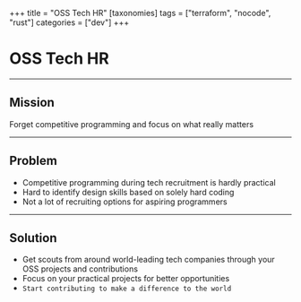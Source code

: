 +++
title = "OSS Tech HR"
[taxonomies]
tags = ["terraform", "nocode", "rust"]
categories = ["dev"]
+++

# OSS Tech HR

---

## Mission

Forget competitive programming and focus on what really matters

---

## Problem

- Competitive programming during tech recruitment is hardly practical
- Hard to identify design skills based on solely hard coding
- Not a lot of recruiting options for aspiring programmers

---

## Solution

- Get scouts from around world-leading tech companies through your OSS projects and contributions
- Focus on your practical projects for better opportunities
- `Start contributing to make a difference to the world`
